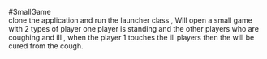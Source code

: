 #SmallGame  
clone the application and run the launcher class , 
Will open a  small game with  2 types of player one player is standing and the other players who are coughing and ill , when the player 1 touches the ill players then the will be cured from the cough. 

